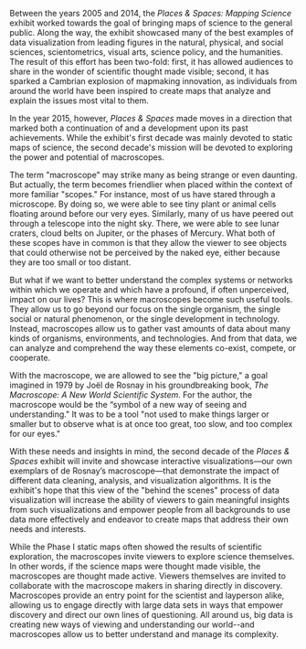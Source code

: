 Between the years 2005 and 2014, the _Places & Spaces: Mapping Science_ exhibit worked towards the goal of bringing maps of science to the general public. Along the way, the exhibit showcased many of the best examples of data visualization from leading figures in the natural, physical, and social sciences, scientometrics, visual arts, science policy, and the humanities. The result of this effort has been two-fold: first, it has allowed audiences to share in the wonder of scientific thought made visible; second, it has sparked a Cambrian explosion of mapmaking innovation, as individuals from around the world have been inspired to create maps that analyze and explain the issues most vital to them.  
  
In the year 2015, however, _Places & Spaces_ made moves in a direction that marked both a continuation of and a development upon its past achievements. While the exhibit's first decade was mainly devoted to static maps of science, the second decade's mission will be devoted to exploring the power and potential of macroscopes.  
  
The term "macroscope" may strike many as being strange or even daunting. But actually, the term becomes friendlier when placed within the context of more familiar "scopes." For instance, most of us have stared through a microscope. By doing so, we were able to see tiny plant or animal cells floating around before our very eyes. Similarly, many of us have peered out through a telescope into the night sky. There, we were able to see lunar craters, cloud belts on Jupiter, or the phases of Mercury. What both of these scopes have in common is that they allow the viewer to see objects that could otherwise not be perceived by the naked eye, either because they are too small or too distant.  

But what if we want to better understand the complex systems or networks within which we operate and which have a profound, if often unperceived, impact on our lives? This is where macroscopes become such useful tools. They allow us to go beyond our focus on the single organism, the single social or natural phenomenon, or the single development in technology. Instead, macroscopes allow us to gather vast amounts of data about many kinds of organisms, environments, and technologies. And from that data, we can analyze and comprehend the way these elements co-exist, compete, or cooperate.  
  
With the macroscope, we are allowed to see the "big picture," a goal imagined in 1979 by Joël de Rosnay in his groundbreaking book, _The Macroscope: A New World Scientific System_. For the author, the macroscope would be the “symbol of a new way of seeing and understanding." It was to be a tool "not used to make things larger or smaller but to observe what is at once too great, too slow, and too complex for our eyes."  
  
With these needs and insights in mind, the second decade of the _Places & Spaces_ exhibit will invite and showcase interactive visualizations—our own exemplars of de Rosnay’s macroscope—that demonstrate the impact of different data cleaning, analysis, and visualization algorithms. It is the exhibit's hope that this view of the "behind the scenes" process of data visualization will increase the ability of viewers to gain meaningful insights from such visualizations and empower people from all backgrounds to use data more effectively and endeavor to create maps that address their own needs and interests.  
  
While the Phase I static maps often showed the results of scientific exploration, the macroscopes invite viewers to explore science themselves. In other words, if the science maps were thought made visible, the macroscopes are thought made active. Viewers themselves are invited to collaborate with the macroscope makers in sharing directly in discovery. Macroscopes provide an entry point for the scientist and layperson alike, allowing us to engage directly with large data sets in ways that empower discovery and direct our own lines of questioning. All around us, big data is creating new ways of viewing and understanding our world--and macroscopes allow us to better understand and manage its complexity.
